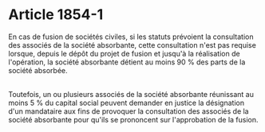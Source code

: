 # Article 1854-1

<p>En cas de fusion de sociétés civiles, si les statuts prévoient la consultation des associés de la société absorbante, cette consultation n'est pas requise lorsque, depuis le dépôt du projet de fusion et jusqu'à la réalisation de l'opération, la société absorbante détient au moins 90 % des parts de la société absorbée.<br/><br/>

Toutefois, un ou plusieurs associés de la société absorbante réunissant au moins 5 % du capital social peuvent demander en justice la désignation d'un mandataire aux fins de provoquer la consultation des associés de la société absorbante pour qu'ils se prononcent sur l'approbation de la fusion.</p>